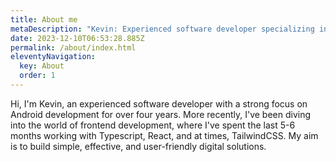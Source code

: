 ```yaml
---
title: About me
metaDescription: "Kevin: Experienced software developer specializing in Android and frontend development with Typescript, React, and TailwindCSS. Dedicated to crafting efficient, user-friendly digital solutions."
date: 2023-12-10T06:53:28.885Z
permalink: /about/index.html
eleventyNavigation:
  key: About
  order: 1
---
```

Hi, I'm Kevin, an experienced software developer with a strong focus on Android development for over four years. More recently, I've been diving into the world of frontend development, where I've spent the last 5-6 months working with Typescript, React, and at times, TailwindCSS. My aim is to build simple, effective, and user-friendly digital solutions.